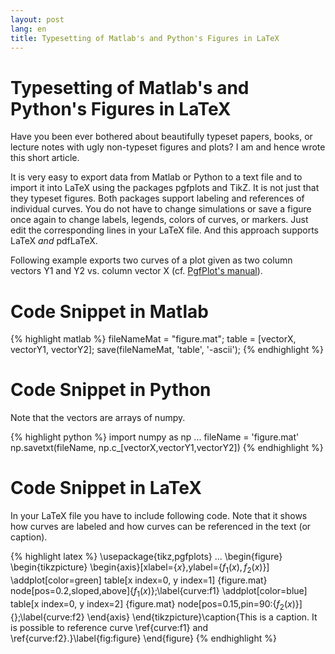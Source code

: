 ```yaml
---
layout: post
lang: en
title: Typesetting of Matlab's and Python's Figures in LaTeX
---
```


# Typesetting of Matlab's and Python's Figures in LaTeX

Have you been ever bothered about beautifully typeset papers, books, or lecture notes with ugly non-typeset figures and plots? I am and hence wrote this short article. 

It is very easy to export data from Matlab or Python to a text file and to import it into LaTeX using the packages pgfplots and TikZ. It is not just that they typeset figures. Both packages support labeling and references of individual curves. You do not have to change simulations or save a figure once again to change labels, legends, colors of curves, or markers. Just edit the corresponding lines in your LaTeX file. And this approach supports LaTeX *and* pdfLaTeX.

Following example exports two curves of a plot given as two column vectors Y1 and Y2 vs. column vector X (cf. [PgfPlot\'s manual](http://www.ctan.org/pkg/pgfplots)).

# Code Snippet in Matlab

{% highlight matlab %}
fileNameMat = "figure.mat";
table = [vectorX, vectorY1, vectorY2];
save(fileNameMat, 'table', '-ascii');
{% endhighlight %}

# Code Snippet in Python

Note that the vectors are arrays of numpy.

{% highlight python %}
import numpy as np
...
fileName = 'figure.mat'
np.savetxt(fileName, np.c_[vectorX,vectorY1,vectorY2])
{% endhighlight %}

# Code Snippet in LaTeX

In your LaTeX file you have to include following code. Note that it shows how curves are labeled and how curves can be referenced in the text (or caption).

{% highlight latex %}
\usepackage{tikz,pgfplots}
...
\begin{figure}
\begin{tikzpicture}
   \begin{axis}[xlabel={$x$},ylabel={$f_1(x),f_2(x)$}]
   \addplot[color=green] table[x index=0, y index=1] {figure.mat} node[pos=0.2,sloped,above]{$f_1(x)$};\label{curve:f1}
   \addplot[color=blue] table[x index=0, y index=2] {figure.mat} node[pos=0.15,pin=90:{$f_2(x)$}]{};\label{curve:f2}
   \end{axis}
\end{tikzpicture}\caption{This is a caption. It is possible to reference curve \ref{curve:f1} and \ref{curve:f2}.}\label{fig:figure}
\end{figure}
{% endhighlight %}
